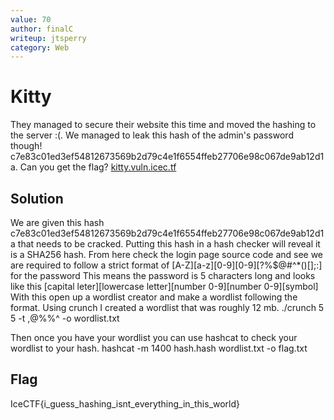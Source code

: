 ```yaml
---
value: 70
author: finalC
writeup: jtsperry
category: Web
---
```


# Kitty

They managed to secure their website this time and moved the hashing to the server :(. We managed to leak this hash of the admin's password though! c7e83c01ed3ef54812673569b2d79c4e1f6554ffeb27706e98c067de9ab12d1a. Can you get the flag? [kitty.vuln.icec.tf](kitty.vuln.icec.tf)



## Solution

We are given this hash c7e83c01ed3ef54812673569b2d79c4e1f6554ffeb27706e98c067de9ab12d1a that needs to be cracked.
Putting this hash in a hash checker will reveal it is a SHA256 hash.
From here check the login page source code and see we are required to follow a strict format of [A-Z][a-z][0-9][0-9][\?%$@#\^\*\(\)\[\];:] for the password
This means the password is 5 characters long and looks like this [capital leter][lowercase letter][number 0-9][number 0-9][symbol]
With this open up a wordlist creator and make a wordlist following the format.
Using crunch I created a wordlist that was roughly 12 mb.
    ./crunch 5 5 -t ,@%%^ -o wordlist.txt
    
Then once you have your wordlist you can use hashcat to check your wordlist to your hash.
hashcat -m 1400 hash.hash wordlist.txt -o flag.txt

## Flag

IceCTF{i_guess_hashing_isnt_everything_in_this_world}
